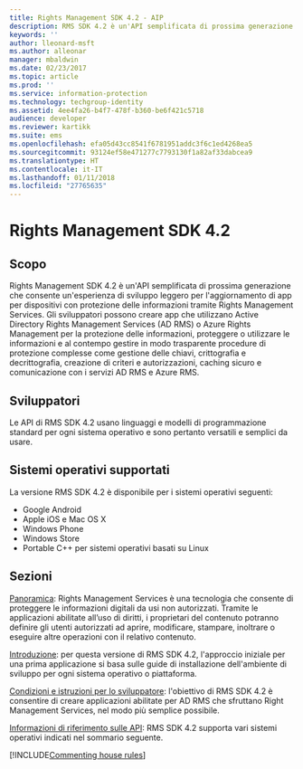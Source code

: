 ```yaml
---
title: Rights Management SDK 4.2 - AIP
description: RMS SDK 4.2 è un'API semplificata di prossima generazione che consente un'esperienza di sviluppo leggero per l'aggiornamento di app per dispositivi con tecnologia di gestione dei diritti.
keywords: ''
author: lleonard-msft
ms.author: alleonar
manager: mbaldwin
ms.date: 02/23/2017
ms.topic: article
ms.prod: ''
ms.service: information-protection
ms.technology: techgroup-identity
ms.assetid: 4ee4fa26-b4f7-478f-b360-be6f421c5718
audience: developer
ms.reviewer: kartikk
ms.suite: ems
ms.openlocfilehash: efa05d43cc8541f6781951addc3f6c1ed4268ea5
ms.sourcegitcommit: 93124ef58e471277c7793130f1a82af33dabcea9
ms.translationtype: HT
ms.contentlocale: it-IT
ms.lasthandoff: 01/11/2018
ms.locfileid: "27765635"
---
```

# <a name="rights-management-sdk-42"></a>Rights Management SDK 4.2

## <a name="purpose"></a>Scopo

Rights Management SDK 4.2 è un'API semplificata di prossima generazione che consente un'esperienza di sviluppo leggero per l'aggiornamento di app per dispositivi con protezione delle informazioni tramite Rights Management Services. Gli sviluppatori possono creare app che utilizzano Active Directory Rights Management Services (AD RMS) o Azure Rights Management per la protezione delle informazioni, proteggere o utilizzare le informazioni e al contempo gestire in modo trasparente procedure di protezione complesse come gestione delle chiavi, crittografia e decrittografia, creazione di criteri e autorizzazioni, caching sicuro e comunicazione con i servizi AD RMS e Azure RMS.

## <a name="developer-audience"></a>Sviluppatori

Le API di RMS SDK 4.2 usano linguaggi e modelli di programmazione standard per ogni sistema operativo e sono pertanto versatili e semplici da usare.

## <a name="supported-operating-systems"></a>Sistemi operativi supportati

La versione RMS SDK 4.2 è disponibile per i sistemi operativi seguenti:

- Google Android
- Apple iOS e Mac OS X
- Windows Phone
- Windows Store
- Portable C++ per sistemi operativi basati su Linux

## <a name="sections"></a>Sezioni

[Panoramica](overview.md): Rights Management Services è una tecnologia che consente di proteggere le informazioni digitali da usi non autorizzati. Tramite le applicazioni abilitate all’uso di diritti, i proprietari del contenuto potranno definire gli utenti autorizzati ad aprire, modificare, stampare, inoltrare o eseguire altre operazioni con il relativo contenuto.

[Introduzione](get-started.md): per questa versione di RMS SDK 4.2, l'approccio iniziale per una prima applicazione si basa sulle guide di installazione dell'ambiente di sviluppo per ogni sistema operativo o piattaforma.

[Condizioni e istruzioni per lo sviluppatore](core-concepts.md): l'obiettivo di RMS SDK 4.2 è consentire di creare applicazioni abilitate per AD RMS che sfruttano Right Management Services, nel modo più semplice possibile.

[Informazioni di riferimento sulle API](api-reference-4-2.md): RMS SDK 4.2 supporta vari sistemi operativi indicati nel sommario seguente.

[!INCLUDE[Commenting house rules](../includes/houserules.md)]